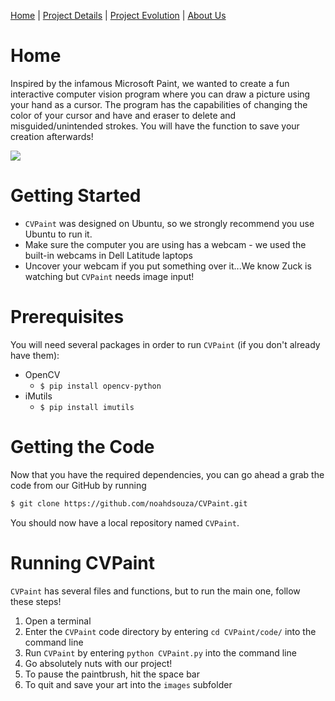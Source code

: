[Home](index)  |  [Project Details](project_details)  |  [Project Evolution](evolution)  |  [About Us](about)

# Home

Inspired by the infamous Microsoft Paint, we wanted to create a fun interactive computer vision program where you can draw a picture using your hand as a cursor. The program has the capabilities of changing the color of your cursor and have and eraser to delete and misguided/unintended strokes. You will have the function to save your creation afterwards!

![](https://raw.githubusercontent.com/noahdsouza/CVPaint/master/docs/images/sideBySide.gif)

# Getting Started
* `CVPaint` was designed on Ubuntu, so we strongly recommend you use Ubuntu to run it.
* Make sure the computer you are using has a webcam - we used the built-in webcams in Dell Latitude laptops 
* Uncover your webcam if you put something over it...We know Zuck is watching but `CVPaint` needs image input!

# Prerequisites
You will need several packages in order to run `CVPaint` (if you don't already have them):
* OpenCV
  * `$ pip install opencv-python`
* iMutils
  * `$ pip install imutils`

# Getting the Code
Now that you have the required dependencies, you can go ahead a grab the code from our GitHub by running
``` bash
$ git clone https://github.com/noahdsouza/CVPaint.git
```
You should now have a local repository named `CVPaint`.

# Running CVPaint
`CVPaint` has several files and functions, but to run the main one, follow these steps!
1. Open a terminal
1. Enter the `CVPaint` code directory by entering `cd CVPaint/code/` into the command line
1. Run `CVPaint` by entering `python CVPaint.py` into the command line
1. Go absolutely nuts with our project!
  1. To pause the paintbrush, hit the space bar
  1. To quit and save your art into the `images` subfolder
